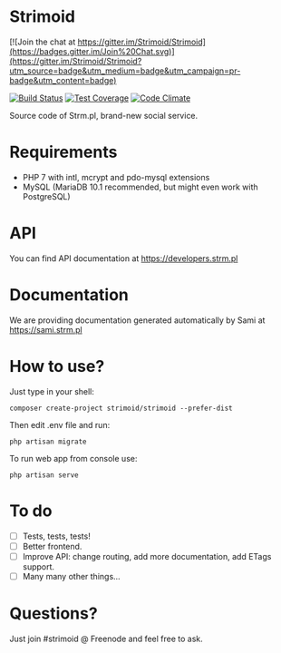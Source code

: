 Strimoid
========

[![Join the chat at https://gitter.im/Strimoid/Strimoid](https://badges.gitter.im/Join%20Chat.svg)](https://gitter.im/Strimoid/Strimoid?utm_source=badge&utm_medium=badge&utm_campaign=pr-badge&utm_content=badge)

[![Build Status](https://travis-ci.org/Strimoid/Strimoid.svg?branch=master)](https://travis-ci.org/Strimoid/Strimoid) [![Test Coverage](https://codeclimate.com/github/Strimoid/Strimoid/badges/coverage.svg)](https://codeclimate.com/github/Strimoid/Strimoid) [![Code Climate](https://codeclimate.com/github/Strimoid/Strimoid/badges/gpa.svg)](https://codeclimate.com/github/Strimoid/Strimoid)

Source code of Strm.pl, brand-new social service.

Requirements
========
* PHP 7 with intl, mcrypt and pdo-mysql extensions
* MySQL (MariaDB 10.1 recommended, but might even work with PostgreSQL)

API
========
You can find API documentation at https://developers.strm.pl

Documentation
========
We are providing documentation generated automatically by Sami at https://sami.strm.pl

How to use?
========
Just type in your shell:

```
composer create-project strimoid/strimoid --prefer-dist
```

Then edit .env file and run:

```
php artisan migrate
```

To run web app from console use:

```
php artisan serve
```

To do
========
* [ ] Tests, tests, tests!
* [ ] Better frontend.
* [ ] Improve API: change routing, add more documentation, add ETags support.
* [ ] Many many other things...

Questions?
========
Just join #strimoid @ Freenode and feel free to ask.
